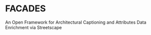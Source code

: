 # FACADES
An Open Framework for Architectural Captioning and Attributes Data Enrichment via Streetscape
